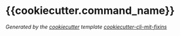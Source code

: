 # {{cookiecutter.command_name}}

*Generated by the [cookiecutter](https://cookiecutter.readthedocs.io/) template
[cookiecutter-cli-mit-fixins](https://github.com/yukondude/cookiecutter-cli-mit-fixins)*
